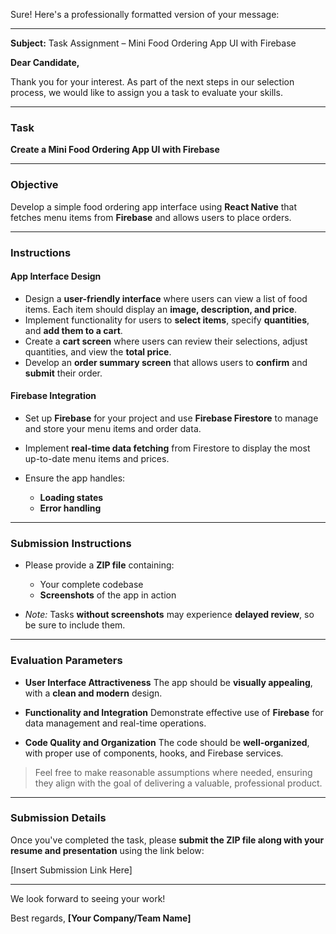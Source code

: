 Sure! Here's a professionally formatted version of your message:

---

**Subject:** Task Assignment – Mini Food Ordering App UI with Firebase

**Dear Candidate,**

Thank you for your interest. As part of the next steps in our selection process, we would like to assign you a task to evaluate your skills.

---

### **Task**

**Create a Mini Food Ordering App UI with Firebase**

---

### **Objective**

Develop a simple food ordering app interface using **React Native** that fetches menu items from **Firebase** and allows users to place orders.

---

### **Instructions**

#### **App Interface Design**

-   Design a **user-friendly interface** where users can view a list of food items.
    Each item should display an **image, description, and price**.
-   Implement functionality for users to **select items**, specify **quantities**, and **add them to a cart**.
-   Create a **cart screen** where users can review their selections, adjust quantities, and view the **total price**.
-   Develop an **order summary screen** that allows users to **confirm** and **submit** their order.

#### **Firebase Integration**

-   Set up **Firebase** for your project and use **Firebase Firestore** to manage and store your menu items and order data.
-   Implement **real-time data fetching** from Firestore to display the most up-to-date menu items and prices.
-   Ensure the app handles:

    -   **Loading states**
    -   **Error handling**

---

### **Submission Instructions**

-   Please provide a **ZIP file** containing:

    -   Your complete codebase
    -   **Screenshots** of the app in action

-   _Note:_ Tasks **without screenshots** may experience **delayed review**, so be sure to include them.

---

### **Evaluation Parameters**

-   **User Interface Attractiveness**
    The app should be **visually appealing**, with a **clean and modern** design.

-   **Functionality and Integration**
    Demonstrate effective use of **Firebase** for data management and real-time operations.

-   **Code Quality and Organization**
    The code should be **well-organized**, with proper use of components, hooks, and Firebase services.

> Feel free to make reasonable assumptions where needed, ensuring they align with the goal of delivering a valuable, professional product.

---

### **Submission Details**

Once you've completed the task, please **submit the ZIP file along with your resume and presentation** using the link below:

\[Insert Submission Link Here]

---

We look forward to seeing your work!

Best regards,
**\[Your Company/Team Name]**
